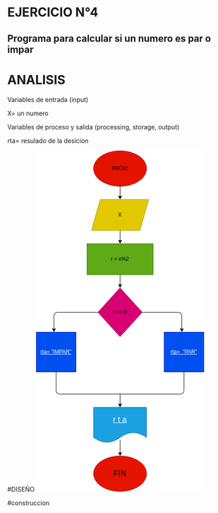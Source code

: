 # EJERCICIO N°4

## Programa para calcular si un numero es par o impar

# ANALISIS

Variables de entrada (input)

X= un numero

Variables de proceso y salida (processing, storage, output)

rta= resulado de la desicion

#DISEÑO
![Diagrama de flujo](Diagrama.png "Diagrama de flujo")

#construccion

